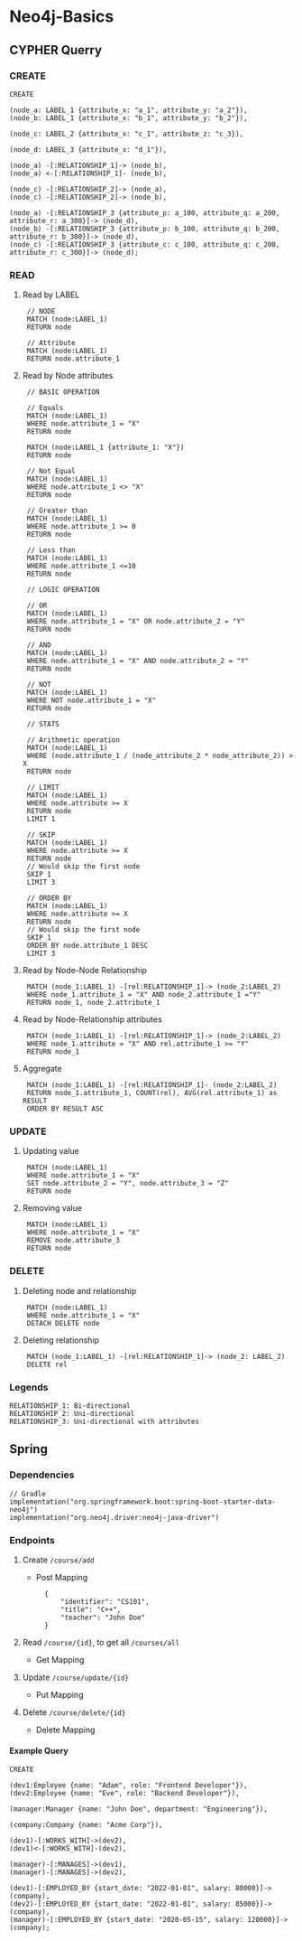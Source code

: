 # Neo4j-Basics

## CYPHER Querry

### CREATE

    CREATE 
    
    (node_a: LABEL_1 {attribute_x: "a_1", attribute_y: "a_2"}),
    (node_b: LABEL_1 {attribute_x: "b_1", attribute_y: "b_2"}),

    (node_c: LABEL_2 {attribute_x: "c_1", attribute_z: "c_3}),

    (node_d: LABEL_3 {attribute_x: "d_1"}),

    (node_a) -[:RELATIONSHIP_1]-> (node_b),
    (node_a) <-[:RELATIONSHIP_1]- (node_b),

    (node_c) -[:RELATIONSHIP_2]-> (node_a),
    (node_c) -[:RELATIONSHIP_2]-> (node_b),

    (node_a) -[:RELATIONSHIP_3 {attribute_p: a_100, attribute_q: a_200, attribute_r: a_300}]-> (node_d),
    (node_b) -[:RELATIONSHIP_3 {attribute_p: b_100, attribute_q: b_200, attribute_r: b_300}]-> (node_d),
    (node_c) -[:RELATIONSHIP_3 {attribute_c: c_100, attribute_q: c_200, attribute_r: c_300}]-> (node_d);

### READ

1. Read by LABEL

        // NODE
        MATCH (node:LABEL_1) 
        RETURN node

        // Attribute
        MATCH (node:LABEL_1) 
        RETURN node.attribute_1

2. Read by Node attributes

        // BASIC OPERATION

        // Equals
        MATCH (node:LABEL_1)
        WHERE node.attribute_1 = "X"
        RETURN node

        MATCH (node:LABEL_1 {attribute_1: "X"})
        RETURN node
    
        // Not Equal
        MATCH (node:LABEL_1)
        WHERE node.attribute_1 <> "X"
        RETURN node

        // Greater than
        MATCH (node:LABEL_1)
        WHERE node.attribute_1 >= 0 
        RETURN node

        // Less than
        MATCH (node:LABEL_1)
        WHERE node.attribute_1 <=10
        RETURN node

        // LOGIC OPERATION

        // OR
        MATCH (node:LABEL_1)
        WHERE node.attribute_1 = "X" OR node.attribute_2 = "Y"
        RETURN node

        // AND
        MATCH (node:LABEL_1)
        WHERE node.attribute_1 = "X" AND node.attribute_2 = "Y"
        RETURN node

        // NOT
        MATCH (node:LABEL_1)
        WHERE NOT node.attribute_1 = "X"
        RETURN node

        // STATS

        // Arithmetic operation
        MATCH (node:LABEL_1) 
        WHERE (node.attribute_1 / (node_attribute_2 * node_attribute_2)) > X
        RETURN node

        // LIMIT
        MATCH (node:LABEL_1)
        WHERE node.attribute >= X
        RETURN node
        LIMIT 1

        // SKIP
        MATCH (node:LABEL_1)
        WHERE node.attribute >= X
        RETURN node
        // Would skip the first node
        SKIP 1
        LIMIT 3

        // ORDER BY
        MATCH (node:LABEL_1)
        WHERE node.attribute >= X
        RETURN node
        // Would skip the first node
        SKIP 1
        ORDER BY node.attribute_1 DESC
        LIMIT 3        

3. Read by Node-Node Relationship

        MATCH (node_1:LABEL_1) -[rel:RELATIONSHIP_1]-> (node_2:LABEL_2)
        WHERE node_1.attribute_1 = "X" AND node_2.attribute_1 ="Y"
        RETURN node_1, node_2.attribute_1

4. Read by Node-Relationship attributes

        MATCH (node_1:LABEL_1) -[rel:RELATIONSHIP_1]-> (node_2:LABEL_2)
        WHERE node_1.attribute = "X" AND rel.attribute_1 >= "Y"
        RETURN node_1

5. Aggregate

        MATCH (node_1:LABEL_1) -[rel:RELATIONSHIP_1]- (node_2:LABEL_2)
        RETURN node_1.attribute_1, COUNT(rel), AVG(rel.attribute_1) as RESULT
        ORDER BY RESULT ASC

### UPDATE

1. Updating value

        MATCH (node:LABEL_1)
        WHERE node.attribute_1 = "X"
        SET node.attribute_2 = "Y", node.attribute_3 = "Z"
        RETURN node

2. Removing value

        MATCH (node:LABEL_1)
        WHERE node.attribute_1 = "X"
        REMOVE node.attribute_3
        RETURN node

### DELETE

1. Deleting node and relationship

        MATCH (node:LABEL_1)
        WHERE node.attribute_1 = "X"
        DETACH DELETE node

2. Deleting relationship

        MATCH (node_1:LABEL_1) -[rel:RELATIONSHIP_1]-> (node_2: LABEL_2)
        DELETE rel

### Legends

    RELATIONSHIP_1: Bi-directional
    RELATIONSHIP_2: Uni-directional
    RELATIONSHIP_3: Uni-directional with attributes

## Spring

### Dependencies

    // Gradle
    implementation("org.springframework.boot:spring-boot-starter-data-neo4j")
    implementation("org.neo4j.driver:neo4j-java-driver")

### Endpoints

1. Create `/course/add`
    - Post Mapping

            {
                "identifier": "CS101",
                "title": "C++",
                "teacher": "John Doe"
            }

2. Read `/course/{id}`, to get all `/courses/all`
    - Get Mapping

3. Update `/course/update/{id}`
    - Put Mapping

4. Delete `/course/delete/{id}`
    - Delete Mapping

#### Example Query

    CREATE

    (dev1:Employee {name: "Adam", role: "Frontend Developer"}),
    (dev2:Employee {name: "Eve", role: "Backend Developer"}),

    (manager:Manager {name: "John Doe", department: "Engineering"}),

    (company:Company {name: "Acme Corp"}),

    (dev1)-[:WORKS_WITH]->(dev2),
    (dev1)<-[:WORKS_WITH]-(dev2),

    (manager)-[:MANAGES]->(dev1),
    (manager)-[:MANAGES]->(dev2),

    (dev1)-[:EMPLOYED_BY {start_date: "2022-01-01", salary: 80000}]->(company),
    (dev2)-[:EMPLOYED_BY {start_date: "2022-01-01", salary: 85000}]->(company),
    (manager)-[:EMPLOYED_BY {start_date: "2020-05-15", salary: 120000}]->(company);

